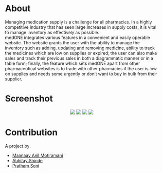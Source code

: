 # About
Managing medication supply is a challenge for all pharmacies. In a highly competitive industry that has seen large increases in supply costs, it is vital to manage inventory as effectively as possible. <br>
medONE integrates various features in a convenient and easily operable website. The website grants the user with the ability to manage the inventory such as adding, updating and removing medicine, ability to track the medicines which are low on supplies or expired; the user can also make sales and track their previous sales in both a diagrammatic manner or in a table form; finally, the feature which sets medONE apart from other pharmaceutical websites is to trade with other pharmacies if the user is low on supplies and needs some urgently or don’t want to buy in bulk from their supplier. 

# Screenshot
<p align = "center">
  <img src="https://github.com/Maanaav/covid19/blob/main/assets/Mockup/Combine/1.png"/>
  <img src="https://github.com/Maanaav/covid19/blob/main/assets/Mockup/Combine/2.png"/>
  <img src="https://github.com/Maanaav/covid19/blob/main/assets/Mockup/Combine/3.png"/>
  <img src="https://github.com/Maanaav/covid19/blob/main/assets/Mockup/Combine/4.png"/>
</p>

# Contribution
A project by <br>
- [Maanaav Anil Motiramani](https://github.com/Maanaav) <br>
- [Abhitay Shinde](https://github.com/Abhitay)
- [Pratham Soni](https://github.com/PrathamSoni4473)
